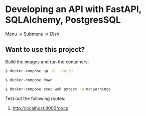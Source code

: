 # Developing an API with FastAPI, SQLAlchemy, PostgresSQL

Menu -> Submenu -> Dish

## Want to use this project?

Build the images and run the containers:

```sh
$ docker-compose up -d --build
```
```sh
$ docker-compose down
```
```sh
$ docker-compose exec web pytest -p no:warnings .
```


Test out the following routes:

1. [http://localhost:8000/docs](http://localhost:8000/docs)

